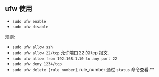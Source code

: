 

## ufw 使用

- `sudo ufw enable`
- `sudo ufw disable`

规则:
- `sudo ufw allow ssh`
- `sudo ufw allow 22/tcp` 允许端口 22 的 tcp 报文.
- `sudo ufw allow from 192.168.1.10 to any port 22`
- `sudo ufw deny 1234/tcp`
- `sudo ufw delete [rule_number]`, rule_number 通过 `status` 命令查看.**
